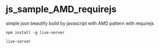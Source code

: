 # js_sample_AMD_requirejs
simple json beautify build by javascript with AMD pattern with requirejs


```
npm install -g live-server
```

```
live-server
```
